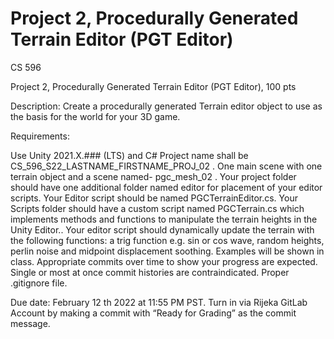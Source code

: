 # Project 2, Procedurally Generated Terrain Editor (PGT Editor)
CS 596 

Project 2, Procedurally Generated Terrain Editor (PGT Editor),  100 pts

 

Description: Create a procedurally generated Terrain editor object to use as the basis for the world for your 3D game. 

 

Requirements:

 

Use Unity 2021.X.### (LTS)  and C#
Project name shall be CS_596_S22_LASTNAME_FIRSTNAME_PROJ_02   .
One main scene with one terrain object  and a scene named- pgc_mesh_02 .
Your project folder should have one additional folder named editor for placement of your editor scripts. 
Your Editor script should be named PGCTerrainEditor.cs. 
Your Scripts folder should have a custom script named PGCTerrain.cs which implements methods and functions to manipulate the terrain heights in the Unity Editor.. 
Your editor script should dynamically update the terrain with the following functions: a trig function e.g. sin or cos wave, random heights, perlin noise and midpoint displacement soothing. Examples will be shown in class.
Appropriate commits over time to show your progress are expected. Single or most at once commit histories are contraindicated. Proper .gitignore file.
 

Due date: February 12 th 2022 at 11:55 PM PST. Turn in via Rijeka GitLab Account by making a commit with “Ready for Grading” as the commit message. 
